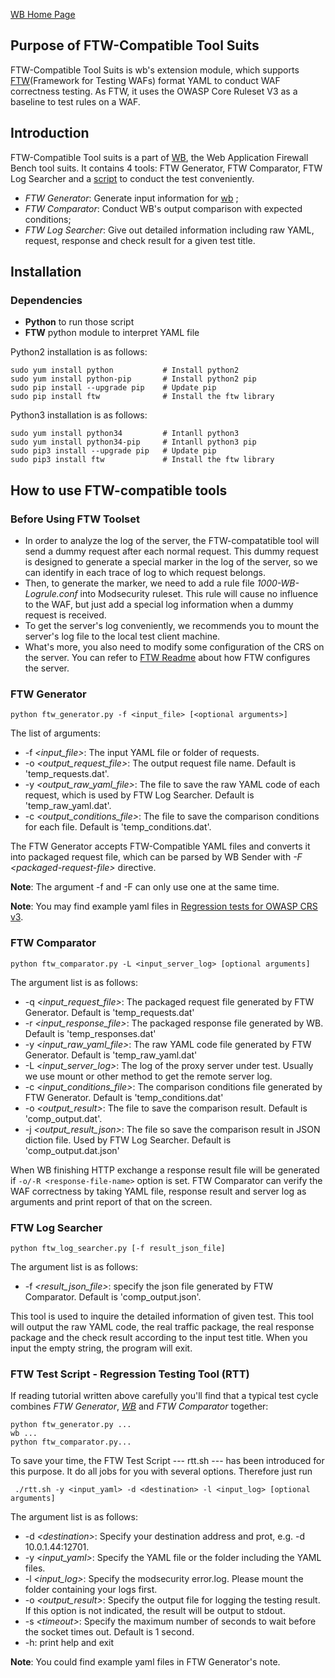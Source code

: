 [WB Home Page](../README.md)

## Purpose of FTW-Compatible Tool Suits

FTW-Compatible Tool Suits is wb's extension module, which supports [FTW](https://github.com/fastly/ftw)(Framework for Testing WAFs) format YAML to conduct WAF correctness testing. As FTW, it uses the OWASP Core Ruleset V3 as a baseline to test rules on a WAF.

## Introduction

FTW-Compatible Tool suits is a part of [WB](../README.md), the Web Application Firewall Bench tool suits. It contains 4 tools: FTW Generator, FTW Comparator, FTW Log Searcher and a [script](./rtt.sh) to conduct the test conveniently.

* *FTW Generator*: Generate input information for [wb](../wb/README.md) ;
* *FTW Comparator*: Conduct WB's output comparison with expected conditions;
* *FTW Log Searcher*: Give out detailed information including raw YAML, request, response and check result for a given test title.

## Installation

### Dependencies

* **Python** to run those script
* **FTW** python module to interpret YAML file

Python2 installation is as follows: 

```
sudo yum install python           # Install python2
sudo yum install python-pip       # Install python2 pip
sudo pip install --upgrade pip    # Update pip
sudo pip install ftw			  # Install the ftw library
```

Python3 installation is as follows: 

```
sudo yum install python34         # Intanll python3
sudo yum install python34-pip     # Intanll python3 pip
sudo pip3 install --upgrade pip   # Update pip
sudo pip3 install ftw			  # Install the ftw library
```

## How to use FTW-compatible tools 

### Before Using FTW Toolset

* In order to analyze the log of the server, the FTW-compatatible tool will send a dummy request after each normal request. This dummy request is designed to generate a special marker in the log of the server, so we can identify in each trace of log to which request belongs.
* Then, to generate the marker, we need to add a rule file *1000-WB-Logrule.conf* into Modsecurity ruleset. This rule will cause no influence to the WAF, but just add a special log information when a dummy request is received.
* To get the server's log conveniently, we recommends you to mount the server's log file to the local test client machine.
* What's more, you also need to modify some configuration of the CRS on the server. You can refer to [FTW Readme](https://github.com/fastly/ftw/blob/master/README.md) about how FTW configures the server.

### FTW Generator

```
python ftw_generator.py -f <input_file> [<optional arguments>]
```

The list of arguments:

* -f *\<input_file\>*: The input YAML file or folder of requests.
* -o *\<output_request_file\>*: The output request file name. Default is 'temp_requests.dat'.
* -y *\<output_raw_yaml_file\>*: The file to save the raw YAML code of each request, which is used by FTW Log Searcher. Default is 'temp_raw_yaml.dat'.
* -c *\<output_conditions_file\>*: The file to save the comparison conditions for each file. Default is 'temp_conditions.dat'.

The FTW Generator accepts FTW-Compatible YAML files and converts it into packaged request file, which can be parsed by WB Sender with *-F \<packaged-request-file\>* directive. 

**Note**: The argument -f and -F can only use one at the same time.

**Note**: You may find example yaml files in [Regression tests for OWASP CRS v3](https://github.com/SpiderLabs/OWASP-CRS-regressions).

### FTW Comparator

```
python ftw_comparator.py -L <input_server_log> [optional arguments]
```

The argument list is as follows:

* -q *\<input_request_file\>*: The packaged request file generated by FTW Generator. Default is 'temp_requests.dat'
* -r *\<input_response_file\>*: The packaged response file generated by WB. Default is 'temp_responses.dat'
* -y *\<input_raw_yaml_file\>*: The raw YAML code file generated by FTW Generator. Default is 'temp_raw_yaml.dat'
* -L *\<input_server_log\>*: The log of the proxy server under test. Usually we use mount or other method to get the remote server log.
* -c *\<input_conditions_file\>*: The comparison conditions file generated by FTW Generator. Default is 'temp_conditions.dat'
* -o *\<output_result\>*: The file to save the comparison result. Default is 'comp_output.dat'.
* -j *\<output_result_json\>*: The file so save the comparison result in JSON diction file. Used by FTW Log Searcher. Default is 'comp_output.dat.json'

When WB finishing HTTP exchange a response result file will be generated if  `-o/-R <response-file-name>` option is set. FTW Comparator can verify the WAF correctness by taking YAML file, response result and server log as arguments and print report of that on the screen.

### FTW Log Searcher

```
python ftw_log_searcher.py [-f result_json_file]
```

The argument list is as follows:
* -f *\<result_json_file\>*: specify the json file generated by FTW Comparator. Default is 'comp_output.json'.

This tool is used to inquire the detailed information of given test. This tool will output the raw YAML code, the real traffic package, the real response package and the check result according to the input test title. When you input the empty string, the program will exit.

### FTW Test Script - Regression Testing Tool (RTT)

If reading tutorial written above carefully you'll find that a typical test cycle combines *FTW Generator*, [*WB*](../wb/README.md) and *FTW Comparator* together:

```
python ftw_generator.py ...
wb ...
python ftw_comparator.py...
```

To save your time, the FTW Test Script --- rtt.sh --- has been introduced for this purpose. It do all jobs for you with several options. Therefore just run
```
 ./rtt.sh -y <input_yaml> -d <destination> -l <input_log> [optional arguments]
```

The argument list is as follows:
* -d *\<destination\>*: Specify your destination address and prot, e.g. -d 10.0.1.44:12701.
* -y *\<input_yaml\>*: Specify the YAML file or the folder including the YAML files.
* -l *\<input_log\>*: Specify the modsecurity error.log. Please mount the folder containing your logs first.
* -o *\<output_result\>*: Specify the output file for logging the testing result. If this option is not indicated, the result will be output to stdout.
* -s *\<timeout\>*: Specify the maximum number of seconds to wait before the socket times out. Default is 1 second.
* -h: print help and exit  

**Note**: You could find example yaml files in FTW Generator's note.

